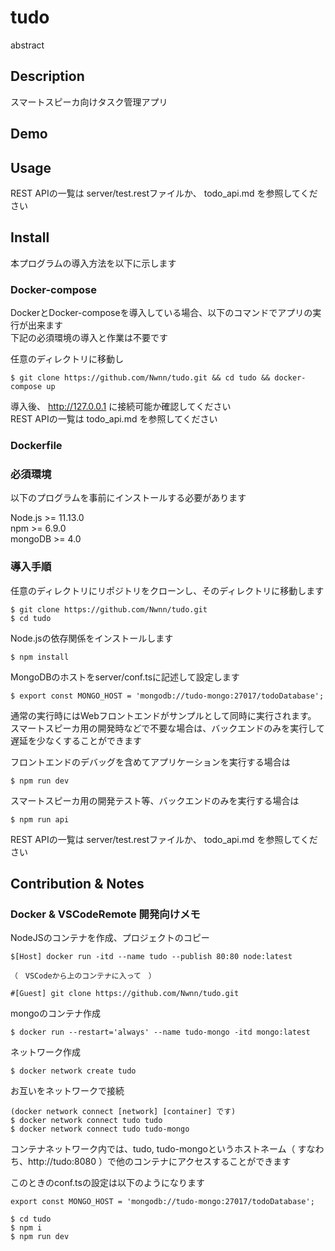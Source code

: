 tudo
====

abstract

## Description
スマートスピーカ向けタスク管理アプリ

## Demo

## Usage
REST APIの一覧は server/test.restファイルか、 todo_api.md を参照してください  

## Install
本プログラムの導入方法を以下に示します

### Docker-compose
DockerとDocker-composeを導入している場合、以下のコマンドでアプリの実行が出来ます  
下記の必須環境の導入と作業は不要です

任意のディレクトリに移動し  
```
$ git clone https://github.com/Nwnn/tudo.git && cd tudo && docker-compose up
```

導入後、 http://127.0.0.1 に接続可能か確認してください  
REST APIの一覧は todo_api.md を参照してください

### Dockerfile

### 必須環境
以下のプログラムを事前にインストールする必要があります

Node.js >= 11.13.0  
npm >= 6.9.0  
mongoDB >= 4.0

### 導入手順

任意のディレクトリにリポジトリをクローンし、そのディレクトリに移動します
```
$ git clone https://github.com/Nwnn/tudo.git
$ cd tudo
```

Node.jsの依存関係をインストールします
```
$ npm install
```

MongoDBのホストをserver/conf.tsに記述して設定します
```
$ export const MONGO_HOST = 'mongodb://tudo-mongo:27017/todoDatabase';
```

通常の実行時にはWebフロントエンドがサンプルとして同時に実行されます。  
スマートスピーカ用の開発時などで不要な場合は、バックエンドのみを実行して遅延を少なくすることができます  

フロントエンドのデバッグを含めてアプリケーションを実行する場合は
```
$ npm run dev
```

スマートスピーカ用の開発テスト等、バックエンドのみを実行する場合は
```
$ npm run api
```

REST APIの一覧は server/test.restファイルか、 todo_api.md を参照してください  

## Contribution & Notes

### Docker & VSCodeRemote 開発向けメモ
NodeJSのコンテナを作成、プロジェクトのコピー

```
$[Host] docker run -itd --name tudo --publish 80:80 node:latest

（　VSCodeから上のコンテナに入って　）

#[Guest] git clone https://github.com/Nwnn/tudo.git
```

mongoのコンテナ作成
```
$ docker run --restart='always' --name tudo-mongo -itd mongo:latest
```

ネットワーク作成
```
$ docker network create tudo
```

お互いをネットワークで接続
```
(docker network connect [network] [container] です)
$ docker network connect tudo tudo
$ docker network connect tudo tudo-mongo
```

コンテナネットワーク内では、tudo, tudo-mongoというホストネーム（ すなわち、http://tudo:8080 ）で他のコンテナにアクセスすることができます

このときのconf.tsの設定は以下のようになります

```
export const MONGO_HOST = 'mongodb://tudo-mongo:27017/todoDatabase';
```

```
$ cd tudo
$ npm i
$ npm run dev
```

